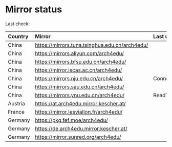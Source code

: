 <script src="./time.js"></script>
# Mirror status
Last check: <script type="text/javascript">localize(1683537492.033689);</script>

|Country|Mirror|Last update|
|:------|:-----|:----------|
|China|https://mirrors.tuna.tsinghua.edu.cn/arch4edu/|<script type="text/javascript">localize(1683484123);</script>|
|China|https://mirrors.aliyun.com/arch4edu/|<script type="text/javascript">localize(1683484123);</script>|
|China|https://mirrors.bfsu.edu.cn/arch4edu/|<script type="text/javascript">localize(1683484123);</script>|
|China|https://mirror.iscas.ac.cn/arch4edu/|<script type="text/javascript">localize(1683527479);</script>|
|China|https://mirrors.nju.edu.cn/arch4edu/|ConnectTimeout|
|China|https://mirrors.sau.edu.cn/arch4edu/|<script type="text/javascript">localize(1673850842);</script>|
|China|https://mirrors.ynu.edu.cn/arch4edu/|ReadTimeout|
|Austria|https://at.arch4edu.mirror.kescher.at/|<script type="text/javascript">localize(1683484123);</script>|
|France|https://mirror.lesviallon.fr/arch4edu/|<script type="text/javascript">localize(1683484123);</script>|
|Germany|https://pkg.fef.moe/arch4edu/|<script type="text/javascript">localize(1683484123);</script>|
|Germany|https://de.arch4edu.mirror.kescher.at/|<script type="text/javascript">localize(1683484123);</script>|
|Germany|https://mirror.sunred.org/arch4edu/|<script type="text/javascript">localize(1683484123);</script>|

<script src="./tablefilter/tablefilter.js"></script>
<script src="./table.js"></script>